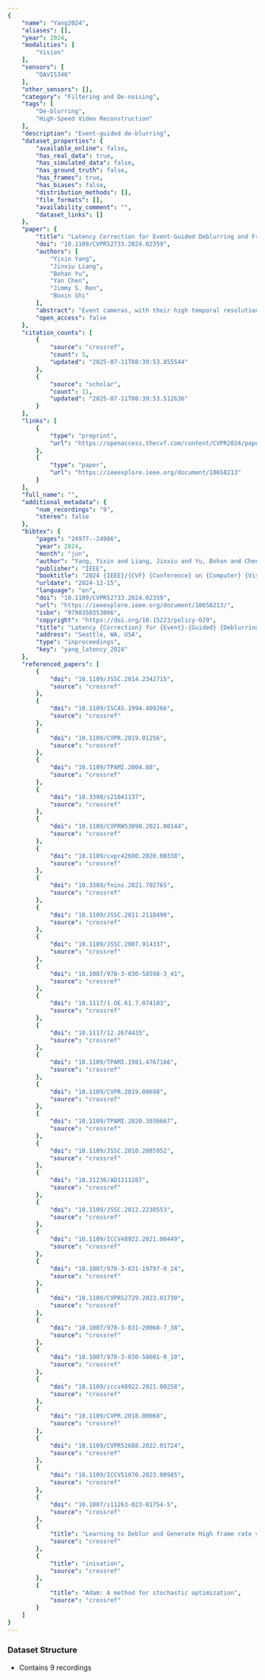 ```yaml
---
{
    "name": "Yang2024",
    "aliases": [],
    "year": 2024,
    "modalities": [
        "Vision"
    ],
    "sensors": [
        "DAVIS346"
    ],
    "other_sensors": [],
    "category": "Filtering and De-noising",
    "tags": [
        "De-blurring",
        "High-Speed Video Reconstruction"
    ],
    "description": "Event-guided de-blurring",
    "dataset_properties": {
        "available_online": false,
        "has_real_data": true,
        "has_simulated_data": false,
        "has_ground_truth": false,
        "has_frames": true,
        "has_biases": false,
        "distribution_methods": [],
        "file_formats": [],
        "availability_comment": "",
        "dataset_links": []
    },
    "paper": {
        "title": "Latency Correction for Event-Guided Deblurring and Frame Interpolation",
        "doi": "10.1109/CVPR52733.2024.02359",
        "authors": [
            "Yixin Yang",
            "Jinxiu Liang",
            "Bohan Yu",
            "Yan Chen",
            "Jimmy S. Ren",
            "Boxin Shi"
        ],
        "abstract": "Event cameras, with their high temporal resolution, dynamic range, and low power consumption, are particularly good at time-sensitive applications like deblurring and frame interpolation. However, their performance is hindered by latency variability, especially under low-light conditions and with fast-moving objects. This paper addresses the challenge of latency in event cameras \u2014 the temporal discrepancy between the actual occurrence of changes in the corresponding timestamp assigned by the sensor. Focusing on event-guided deblurring and frame interpolation tasks, we propose a latency correction method based on a parameterized latency model. To enable data-driven learning, we develop an event-based temporal fidelity to describe the sharpness of latent images reconstructed from events and the corresponding blurry images, and reformulate the event-based double integral model differentiable to latency. The proposed method is validated using synthetic and realworld datasets, demonstrating the benefits of latency correction for deblurring and interpolation across different lighting conditions.",
        "open_access": false
    },
    "citation_counts": [
        {
            "source": "crossref",
            "count": 5,
            "updated": "2025-07-11T08:39:53.855544"
        },
        {
            "source": "scholar",
            "count": 11,
            "updated": "2025-07-11T08:39:53.512636"
        }
    ],
    "links": [
        {
            "type": "preprint",
            "url": "https://openaccess.thecvf.com/content/CVPR2024/papers/Yang_Latency_Correction_for_Event-guided_Deblurring_and_Frame_Interpolation_CVPR_2024_paper.pdf"
        },
        {
            "type": "paper",
            "url": "https://ieeexplore.ieee.org/document/10658213"
        }
    ],
    "full_name": "",
    "additional_metadata": {
        "num_recordings": "9",
        "stereo": false
    },
    "bibtex": {
        "pages": "24977--24986",
        "year": 2024,
        "month": "jun",
        "author": "Yang, Yixin and Liang, Jinxiu and Yu, Bohan and Chen, Yan and Ren, Jimmy S. and Shi, Boxin",
        "publisher": "IEEE",
        "booktitle": "2024 {IEEE}/{CVF} {Conference} on {Computer} {Vision} and {Pattern} {Recognition} ({CVPR})",
        "urldate": "2024-12-15",
        "language": "en",
        "doi": "10.1109/CVPR52733.2024.02359",
        "url": "https://ieeexplore.ieee.org/document/10658213/",
        "isbn": "9798350353006",
        "copyright": "https://doi.org/10.15223/policy-029",
        "title": "Latency {Correction} for {Event}-{Guided} {Deblurring} and {Frame} {Interpolation}",
        "address": "Seattle, WA, USA",
        "type": "inproceedings",
        "key": "yang_latency_2024"
    },
    "referenced_papers": [
        {
            "doi": "10.1109/JSSC.2014.2342715",
            "source": "crossref"
        },
        {
            "doi": "10.1109/ISCAS.1994.409266",
            "source": "crossref"
        },
        {
            "doi": "10.1109/CVPR.2019.01256",
            "source": "crossref"
        },
        {
            "doi": "10.1109/TPAMI.2004.88",
            "source": "crossref"
        },
        {
            "doi": "10.3390/s21041137",
            "source": "crossref"
        },
        {
            "doi": "10.1109/CVPRW53098.2021.00144",
            "source": "crossref"
        },
        {
            "doi": "10.1109/cvpr42600.2020.00338",
            "source": "crossref"
        },
        {
            "doi": "10.3389/fnins.2021.702765",
            "source": "crossref"
        },
        {
            "doi": "10.1109/JSSC.2011.2118490",
            "source": "crossref"
        },
        {
            "doi": "10.1109/JSSC.2007.914337",
            "source": "crossref"
        },
        {
            "doi": "10.1007/978-3-030-58598-3_41",
            "source": "crossref"
        },
        {
            "doi": "10.1117/1.OE.61.7.074103",
            "source": "crossref"
        },
        {
            "doi": "10.1117/12.2674435",
            "source": "crossref"
        },
        {
            "doi": "10.1109/TPAMI.1981.4767166",
            "source": "crossref"
        },
        {
            "doi": "10.1109/CVPR.2019.00698",
            "source": "crossref"
        },
        {
            "doi": "10.1109/TPAMI.2020.3036667",
            "source": "crossref"
        },
        {
            "doi": "10.1109/JSSC.2010.2085952",
            "source": "crossref"
        },
        {
            "doi": "10.21236/AD1211287",
            "source": "crossref"
        },
        {
            "doi": "10.1109/JSSC.2012.2230553",
            "source": "crossref"
        },
        {
            "doi": "10.1109/ICCV48922.2021.00449",
            "source": "crossref"
        },
        {
            "doi": "10.1007/978-3-031-19797-0_24",
            "source": "crossref"
        },
        {
            "doi": "10.1109/CVPR52729.2023.01730",
            "source": "crossref"
        },
        {
            "doi": "10.1007/978-3-031-20068-7_38",
            "source": "crossref"
        },
        {
            "doi": "10.1007/978-3-030-58601-0_10",
            "source": "crossref"
        },
        {
            "doi": "10.1109/iccv48922.2021.00258",
            "source": "crossref"
        },
        {
            "doi": "10.1109/CVPR.2018.00068",
            "source": "crossref"
        },
        {
            "doi": "10.1109/CVPR52688.2022.01724",
            "source": "crossref"
        },
        {
            "doi": "10.1109/ICCV51070.2023.00985",
            "source": "crossref"
        },
        {
            "doi": "10.1007/s11263-023-01754-5",
            "source": "crossref"
        },
        {
            "title": "Learning to Deblur and Generate High frame rate video with an event camera",
            "source": "crossref"
        },
        {
            "title": "inivation",
            "source": "crossref"
        },
        {
            "title": "Adam: A method for stochastic optimization",
            "source": "crossref"
        }
    ]
}
---
```


### Dataset Structure

- Contains 9 recordings
